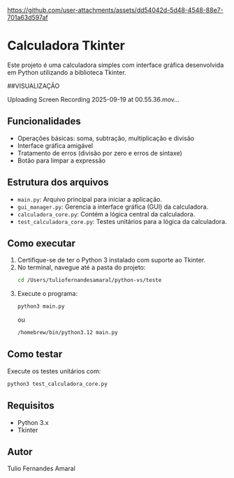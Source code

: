 
https://github.com/user-attachments/assets/dd54042d-5d48-4548-88e7-701a63d597af
# Calculadora Tkinter

Este projeto é uma calculadora simples com interface gráfica desenvolvida em Python utilizando a biblioteca Tkinter.

##VISUALIZAÇÃO


Uploading Screen Recording 2025-09-19 at 00.55.36.mov…



## Funcionalidades

- Operações básicas: soma, subtração, multiplicação e divisão
- Interface gráfica amigável
- Tratamento de erros (divisão por zero e erros de sintaxe)
- Botão para limpar a expressão

## Estrutura dos arquivos

- `main.py`: Arquivo principal para iniciar a aplicação.
- `gui_manager.py`: Gerencia a interface gráfica (GUI) da calculadora.
- `calculadora_core.py`: Contém a lógica central da calculadora.
- `test_calculadora_core.py`: Testes unitários para a lógica da calculadora.

## Como executar

1. Certifique-se de ter o Python 3 instalado com suporte ao Tkinter.
2. No terminal, navegue até a pasta do projeto:
   ```sh
   cd /Users/tuliofernandesamaral/python-vs/teste
   ```
3. Execute o programa:
   ```sh
   python3 main.py
   ```
   ou
   ```sh
   /homebrew/bin/python3.12 main.py
   ```

## Como testar

Execute os testes unitários com:
```sh
python3 test_calculadora_core.py
```

## Requisitos

- Python 3.x
- Tkinter

## Autor

Tulio Fernandes Amaral
